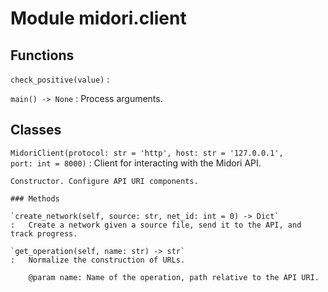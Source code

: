 Module midori.client
====================

Functions
---------

    
`check_positive(value)`
:   

    
`main() ‑> None`
:   Process arguments.

Classes
-------

`MidoriClient(protocol: str = 'http', host: str = '127.0.0.1', port: int = 8000)`
:   Client for interacting with the Midori API. 
    
    Constructor. Configure API URI components.

    ### Methods

    `create_network(self, source: str, net_id: int = 0) ‑> Dict`
    :   Create a network given a source file, send it to the API, and track progress.

    `get_operation(self, name: str) ‑> str`
    :   Normalize the construction of URLs. 
        
        @param name: Name of the operation, path relative to the API URI.